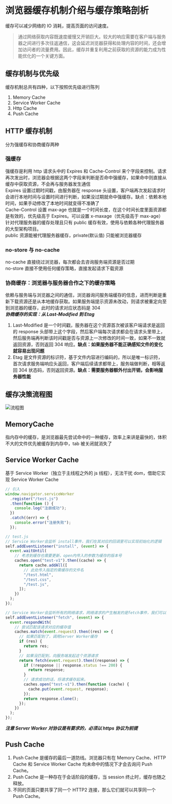 # 浏览器缓存机制介绍与缓存策略剖析

缓存可以减少网络的 IO 消耗，提高页面的访问速度。

> 通过网络获取内容既速度缓慢又开销巨大。较大的响应需要在客户端与服务器之间进行多次往返通信，这会延迟浏览器获得和处理内容的时间，还会增加访问者的流量费用。因此，缓存并重复利用之前获取的资源的能力成为性能优化的一个关键方面。

## 缓存机制与优先级

缓存机制总共有四种，以下按照优先级进行陈列

1. Memory Cache
2. Service Worker Cache
3. Http Cache
4. Push Cache

## HTTP 缓存机制

分为强缓存和协商缓存两种

### 强缓存

强缓存是利用 http 请求头中的 Expires 和 Cache-Control 来个字段来控制。请求再次发出时，浏览器会根据这两个字段来判断是否命中强缓存，如果命中则直接从缓存中获取资源，不会再与服务器发生通信  
Expires 设置过期时间戳，由服务器在 response 头设置，客户端再次发起请求时会进行本地时间与设置时间进行判断，如果没过期就命中强缓存。缺点：依赖本地时间，如果手动修改了本地时间就变得不准确了  
Cache-Control 设置 max-age 也就是一个时间长度，在这个时间长度里面资源都是有效的，优先级高于 Expires。可以设置 x-maxage（优先级高于 max-age）针对代理服务器的缓存处理且只有 public 缓存有效，使用与依赖各种代理服务器的大型架构项目。  
public 资源能被代理服务器缓存，private(默认值) 只能被浏览器缓存

### no-store 与 no-cache

no-cache 直接绕过浏览器，每次都会去咨询服务端资源是否过期  
no-store 直接不使用任何缓存策略，直接发起请求下载资源

### 协商缓存：浏览器与服务器合作之下的缓存策略

依赖与服务端与浏览器之间的通信，浏览器询问服务端缓存的信息，进而判断是重新下载资源还是从本地缓存获取。如果服务端提示资源未改动，则请求被重定向至到浏览器的缓存，此时的请求对应状态码是 304  
**_协商缓存的实现：从 Last-Modified 到 Etag_**

1. Last-Modified 是一个时间戳，服务器在这个资源首次被该客户端请求是返回的 response 头部带上这个字段，然后客户端每次请求都会在请求头里带上，然后服务端再判断该时间戳是否与资源上一次修改的时间一致，如果不一致就返回资源，否则返回 304 响应。**缺点：如果服务器不能正确感知文件的变化就容易出现问题**
2. Etag 是文件资源的标识符，基于文件内容进行编码的，所以是唯一标识符，首次请求服务端响应头返回，客户端后续请求都带上，服务端做判断，相等返回 304 状态码，否则返回资源。**缺点：需要服务器额外付出开销，会影响服务器性能**

## 缓存决策流程图

![流程图](https://user-gold-cdn.xitu.io/2018/9/20/165f701820fafcf8?imageslim,"流程图")

## MemoryCache

指内存中的缓存，是浏览器最先尝试命中的一种缓存，效率上来讲是最快的，体积不大的文件优先被缓存到内存中，tab 被关闭就消失了

## Service Worker Cache

基于 Service Worker（独立于主线程之外的 js 线程），无法干扰 dom，借助它实现 Service Worker Cache

```js
// 引入
window.navigator.serviceWorker
  .register("/test.js")
  .then(function () {
    console.log("注册成功");
  })
  .catch((err) => {
    console.error("注册失败");
  });
```

```js
// test.js
// Service Worker会监听 install事件，我们在其对应的回调里可以实现初始化的逻辑
self.addEventListener("install", (event) => {
  event.waitUntil(
    // 考虑到缓存也需要更新，open内传入的参数为缓存的版本号
    caches.open("test-v1").then((cache) => {
      return cache.addAll([
        // 此处传入指定的需缓存的文件名
        "/test.html",
        "/test.css",
        "/test.js",
      ]);
    })
  );
});

// Service Worker会监听所有的网络请求，网络请求的产生触发的是fetch事件，我们可以在其对应的监听函数中实现对请求的拦截，进而判断是否有对应到该请求的缓存，实现从Service Worker中取到缓存的目的
self.addEventListener("fetch", (event) => {
  event.respondWith(
    // 尝试匹配该请求对应的缓存值
    caches.match(event.request).then((res) => {
      // 如果匹配到了，调用Server Worker缓存
      if (res) {
        return res;
      }
      // 如果没匹配到，向服务端发起这个资源请求
      return fetch(event.request).then((response) => {
        if (!response || response.status !== 200) {
          return response;
        }
        // 请求成功的话，将请求缓存起来。
        caches.open("test-v1").then(function (cache) {
          cache.put(event.request, response);
        });
        return response.clone();
      });
    })
  );
});
```

**_注意 Server Worker 对协议是有要求的，必须以 https 协议为前提_**

## Push Cache

1. Push Cache 是缓存的最后一道防线。浏览器只有在 Memory Cache、HTTP Cache 和 Service Worker Cache 均未命中的情况下才会去询问 Push Cache。
2. Push Cache 是一种存在于会话阶段的缓存，当 session 终止时，缓存也随之释放。
3. 不同的页面只要共享了同一个 HTTP2 连接，那么它们就可以共享同一个 Push Cache。
